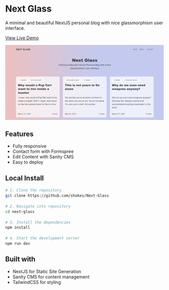 # Next Glass

A minimal and beautiful NextJS personal blog with nice glassmorphism user interface.

[View Live Demo](https://next-glass-gamma.vercel.app/)

![demo site screenshot](./nextGlass.png)

## Features

- Fully responsive
- Contact form with Formspree
- Edit Content with Sanity CMS
- Easy to deploy

## Local Install

```bash
# 1. Clone the repository
git clone https://github.com/shokes/Next-Glass

# 2. Navigate into repository
cd next-glass

# 3. Install the dependencies
npm install

# 4. Start the development server
npm run dev
```

## Built with

- NextJS for Static Site Generation
- Sanity CMS for content management
- TailwindCSS for styling
